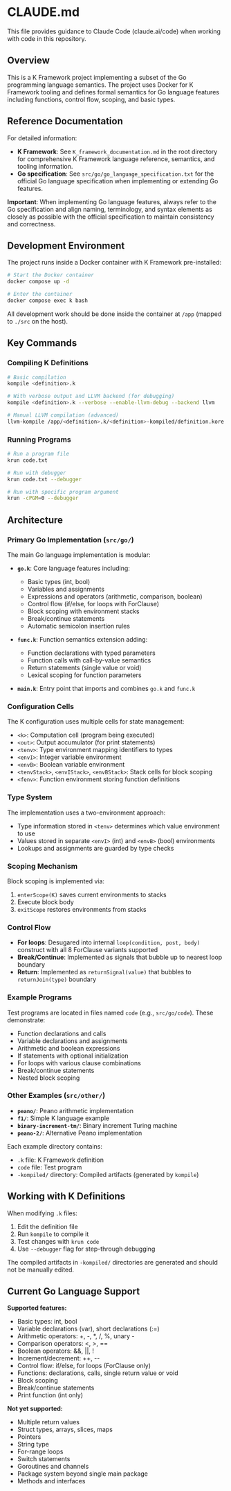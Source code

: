 # CLAUDE.md

This file provides guidance to Claude Code (claude.ai/code) when working with code in this repository.

## Overview

This is a K Framework project implementing a subset of the Go programming language semantics. The project uses Docker for K Framework tooling and defines formal semantics for Go language features including functions, control flow, scoping, and basic types.

## Reference Documentation

For detailed information:
- **K Framework**: See `K_framework_documentation.md` in the root directory for comprehensive K Framework language reference, semantics, and tooling information.
- **Go specification**: See `src/go/go_language_specification.txt` for the official Go language specification when implementing or extending Go features.

**Important**: When implementing Go language features, always refer to the Go specification and align naming, terminology, and syntax elements as closely as possible with the official specification to maintain consistency and correctness.

## Development Environment

The project runs inside a Docker container with K Framework pre-installed:

```bash
# Start the Docker container
docker compose up -d

# Enter the container
docker compose exec k bash
```

All development work should be done inside the container at `/app` (mapped to `./src` on the host).

## Key Commands

### Compiling K Definitions

```bash
# Basic compilation
kompile <definition>.k

# With verbose output and LLVM backend (for debugging)
kompile <definition>.k --verbose --enable-llvm-debug --backend llvm

# Manual LLVM compilation (advanced)
llvm-kompile /app/<definition>.k/<definition>-kompiled/definition.kore /app/<definition>.k/<definition>-kompiled/dt main -g -O1 -o /app/<definition>.k/<definition>-kompiled/interpreter -- -g
```

### Running Programs

```bash
# Run a program file
krun code.txt

# Run with debugger
krun code.txt --debugger

# Run with specific program argument
krun -cPGM=0 --debugger
```

## Architecture

### Primary Go Implementation (`src/go/`)

The main Go language implementation is modular:

- **`go.k`**: Core language features including:
  - Basic types (int, bool)
  - Variables and assignments
  - Expressions and operators (arithmetic, comparison, boolean)
  - Control flow (if/else, for loops with ForClause)
  - Block scoping with environment stacks
  - Break/continue statements
  - Automatic semicolon insertion rules

- **`func.k`**: Function semantics extension adding:
  - Function declarations with typed parameters
  - Function calls with call-by-value semantics
  - Return statements (single value or void)
  - Lexical scoping for function parameters

- **`main.k`**: Entry point that imports and combines `go.k` and `func.k`

### Configuration Cells

The K configuration uses multiple cells for state management:

- `<k>`: Computation cell (program being executed)
- `<out>`: Output accumulator (for print statements)
- `<tenv>`: Type environment mapping identifiers to types
- `<envI>`: Integer variable environment
- `<envB>`: Boolean variable environment
- `<tenvStack>`, `<envIStack>`, `<envBStack>`: Stack cells for block scoping
- `<fenv>`: Function environment storing function definitions

### Type System

The implementation uses a two-environment approach:
- Type information stored in `<tenv>` determines which value environment to use
- Values stored in separate `<envI>` (int) and `<envB>` (bool) environments
- Lookups and assignments are guarded by type checks

### Scoping Mechanism

Block scoping is implemented via:
1. `enterScope(K)` saves current environments to stacks
2. Execute block body
3. `exitScope` restores environments from stacks

### Control Flow

- **For loops**: Desugared into internal `loop(condition, post, body)` construct with all 8 ForClause variants supported
- **Break/Continue**: Implemented as signals that bubble up to nearest loop boundary
- **Return**: Implemented as `returnSignal(value)` that bubbles to `returnJoin(type)` boundary

### Example Programs

Test programs are located in files named `code` (e.g., `src/go/code`). These demonstrate:
- Function declarations and calls
- Variable declarations and assignments
- Arithmetic and boolean expressions
- If statements with optional initialization
- For loops with various clause combinations
- Break/continue statements
- Nested block scoping

### Other Examples (`src/other/`)

- **`peano/`**: Peano arithmetic implementation
- **`f1/`**: Simple K language example
- **`binary-increment-tm/`**: Binary increment Turing machine
- **`peano-2/`**: Alternative Peano implementation

Each example directory contains:
- `.k` file: K Framework definition
- `code` file: Test program
- `-kompiled/` directory: Compiled artifacts (generated by `kompile`)

## Working with K Definitions

When modifying `.k` files:
1. Edit the definition file
2. Run `kompile` to compile it
3. Test changes with `krun code`
4. Use `--debugger` flag for step-through debugging

The compiled artifacts in `-kompiled/` directories are generated and should not be manually edited.

## Current Go Language Support

**Supported features:**
- Basic types: int, bool
- Variable declarations (var), short declarations (:=)
- Arithmetic operators: +, -, *, /, %, unary -
- Comparison operators: <, >, ==
- Boolean operators: &&, ||, !
- Increment/decrement: ++, --
- Control flow: if/else, for loops (ForClause only)
- Functions: declarations, calls, single return value or void
- Block scoping
- Break/continue statements
- Print function (int only)

**Not yet supported:**
- Multiple return values
- Struct types, arrays, slices, maps
- Pointers
- String type
- For-range loops
- Switch statements
- Goroutines and channels
- Package system beyond single main package
- Methods and interfaces
